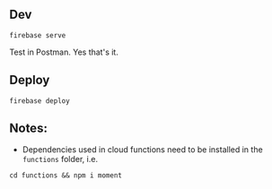 ## Dev

```
firebase serve
```

Test in Postman. Yes that's it.

## Deploy

```
firebase deploy
```

## Notes:

-   Dependencies used in cloud functions need to be installed in the `functions` folder, i.e.

```
cd functions && npm i moment
```
